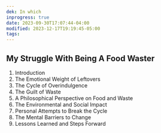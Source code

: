 ```yaml
---
dek: In which
inprogress: true
date: 2023-09-30T17:07:44-04:00
modified: 2023-12-17T19:19:45-05:00
tags:
---
```


## My Struggle With Being A Food Waster

1. Introduction
2. The Emotional Weight of Leftovers
3. The Cycle of Overindulgence
4. The Guilt of Waste
5. A Philosophical Perspective on Food and Waste
6. The Environmental and Social Impact
7. Personal Attempts to Break the Cycle
8. The Mental Barriers to Change
9. Lessons Learned and Steps Forward